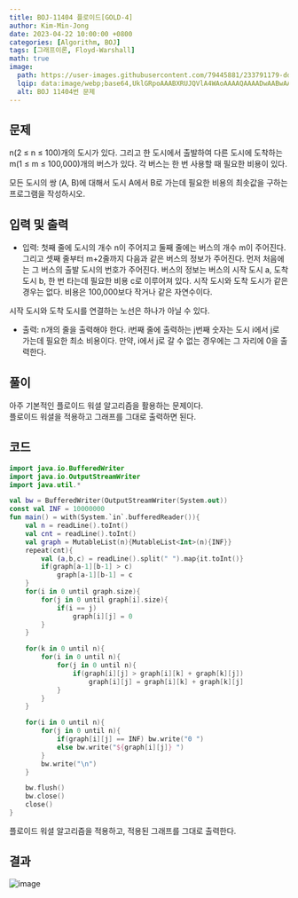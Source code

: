 ```yaml
---
title: BOJ-11404 플로이드[GOLD-4]
author: Kim-Min-Jong 
date: 2023-04-22 10:00:00 +0800
categories: [Algorithm, BOJ] 
tags: [그래프이론, Floyd-Warshall]
math: true
image:
  path: https://user-images.githubusercontent.com/79445881/233791179-dd9e3e2c-b07e-42ce-aef3-f106190e2f52.png
  lqip: data:image/webp;base64,UklGRpoAAABXRUJQVlA4WAoAAAAQAAAADwAABwAAQUxQSDIAAAARL0AmbZurmr57yyIiqE8oiG0bejIYEQTgqiDA9vqnsUSI6H+oAERp2HZ65qP/VIAWAFZQOCBCAAAA8AEAnQEqEAAIAAVAfCWkAALp8sF8rgRgAP7o9FDvMCkMde9PK7euH5M1m6VWoDXf2FkP3BqV0ZYbO6NA/VFIAAAA
  alt: BOJ 11404번 문제 
--- 
```


## 문제  
n(2 ≤ n ≤ 100)개의 도시가 있다. 그리고 한 도시에서 출발하여 다른 도시에 도착하는 m(1 ≤ m ≤ 100,000)개의 버스가 있다. 각 버스는 한 번 사용할 때 필요한 비용이 있다.  
  
모든 도시의 쌍 (A, B)에 대해서 도시 A에서 B로 가는데 필요한 비용의 최솟값을 구하는 프로그램을 작성하시오.  
    
## 입력 및 출력  
- 입력: 첫째 줄에 도시의 개수 n이 주어지고 둘째 줄에는 버스의 개수 m이 주어진다. 그리고 셋째 줄부터 m+2줄까지 다음과 같은 버스의 정보가 주어진다. 먼저 처음에는 그 버스의 출발 도시의 번호가 주어진다. 버스의 정보는 버스의 시작 도시 a, 도착 도시 b, 한 번 타는데 필요한 비용 c로 이루어져 있다. 시작 도시와 도착 도시가 같은 경우는 없다. 비용은 100,000보다 작거나 같은 자연수이다.  

시작 도시와 도착 도시를 연결하는 노선은 하나가 아닐 수 있다.  
  
- 출력: n개의 줄을 출력해야 한다. i번째 줄에 출력하는 j번째 숫자는 도시 i에서 j로 가는데 필요한 최소 비용이다. 만약, i에서 j로 갈 수 없는 경우에는 그 자리에 0을 출력한다.  

 
## 풀이
아주 기본적인 플로이드 워셜 알고리즘을 활용하는 문제이다.  
플로이드 워셜을 적용하고 그래프를 그대로 출력하면 된다.


  
## 코드
```kotlin
import java.io.BufferedWriter
import java.io.OutputStreamWriter
import java.util.*

val bw = BufferedWriter(OutputStreamWriter(System.out))
const val INF = 10000000
fun main() = with(System.`in`.bufferedReader()){
    val n = readLine().toInt()
    val cnt = readLine().toInt()
    val graph = MutableList(n){MutableList<Int>(n){INF}}
    repeat(cnt){
        val (a,b,c) = readLine().split(" ").map{it.toInt()}
        if(graph[a-1][b-1] > c)
            graph[a-1][b-1] = c
    }
    for(i in 0 until graph.size){
        for(j in 0 until graph[i].size){
            if(i == j)
                graph[i][j] = 0
        }
    }

    for(k in 0 until n){
        for(i in 0 until n){
            for(j in 0 until n){
                if(graph[i][j] > graph[i][k] + graph[k][j])
                    graph[i][j] = graph[i][k] + graph[k][j]
            }
        }
    }

    for(i in 0 until n){
        for(j in 0 until n){
            if(graph[i][j] == INF) bw.write("0 ")
            else bw.write("${graph[i][j]} ")
        }
        bw.write("\n")
    }

    bw.flush()
    bw.close()
    close()
}
```  
  
플로이드 워셜 알고리즘을 적용하고, 적용된 그래프를 그대로 출력한다.
  



## 결과
![image](https://user-images.githubusercontent.com/79445881/233791191-d94de408-d45f-451a-a454-8ba2f42abfd2.png)  


